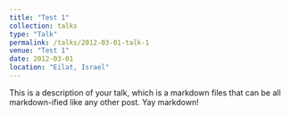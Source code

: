 ```yaml
---
title: "Test 1"
collection: talks
type: "Talk"
permalink: /talks/2012-03-01-talk-1
venue: "Test 1"
date: 2012-03-01
location: "Eilat, Israel"
---
```


This is a description of your talk, which is a markdown files that can be all markdown-ified like any other post. Yay markdown!
